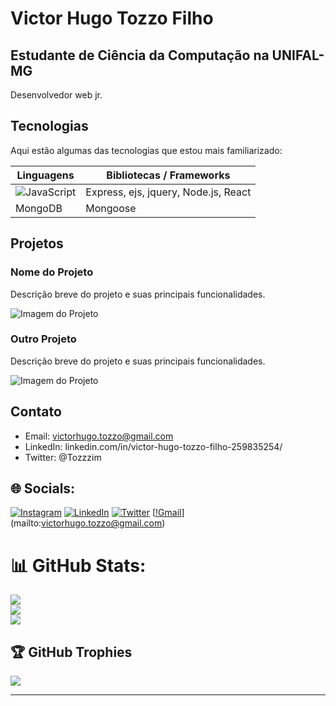 # Victor Hugo Tozzo Filho

## Estudante de Ciência da Computação na UNIFAL-MG 

Desenvolvedor web jr.

## Tecnologias

Aqui estão algumas das tecnologias que estou mais familiarizado:

| Linguagens  | Bibliotecas / Frameworks |
| ------------|--------------------------|
| ![JavaScript](https://img.shields.io/badge/javascript-%23323330.svg?style=for-the-badge&logo=javascript&logoColor=%23F7DF1E)  | Express, ejs, jquery, Node.js, React|![CSS3](https://img.shields.io/badge/css3-%231572B6.svg?style=for-the-badge&logo=css3&logoColor=white)    | ![Bootstrap](https://img.shields.io/badge/bootstrap-%23563D7C.svg?style=for-the-badge&logo=bootstrap&logoColor=white)              |
| MongoDB     | Mongoose                 |

## Projetos

### Nome do Projeto

Descrição breve do projeto e suas principais funcionalidades.

![Imagem do Projeto](./imagens/imagem_projeto.png)

### Outro Projeto

Descrição breve do projeto e suas principais funcionalidades.

![Imagem do Projeto](./imagens/imagem_projeto.png)

## Contato

- Email: victorhugo.tozzo@gmail.com
- LinkedIn: linkedin.com/in/victor-hugo-tozzo-filho-259835254/
- Twitter: @Tozzzim

## 🌐 Socials:
[![Instagram](https://img.shields.io/badge/Instagram-%23E4405F.svg?logo=Instagram&logoColor=white)](https://instagram.com/torugo_tozzo) [![LinkedIn](https://img.shields.io/badge/LinkedIn-%230077B5.svg?logo=linkedin&logoColor=white)](https://linkedin.com/in/victor-hugo-tozzo-filho) [![Twitter](https://img.shields.io/badge/Twitter-%231DA1F2.svg?logo=Twitter&logoColor=white)](https://twitter.com/Tozzzim) [[!Gmail](https://img.shields.io/badge/Gmail-D14836?style=for-the-badge&logo=gmail&logoColor=white)](mailto:victorhugo.tozzo@gmail.com)

# 📊 GitHub Stats:
![](https://github-readme-stats.vercel.app/api?username=Torugo-Tozzo&theme=dark&hide_border=false&include_all_commits=false&count_private=false)<br/>
![](https://github-readme-streak-stats.herokuapp.com/?user=Torugo-Tozzo&theme=dark&hide_border=false)<br/>
![](https://github-readme-stats.vercel.app/api/top-langs/?username=Torugo-Tozzo&theme=dark&hide_border=false&include_all_commits=false&count_private=false&layout=compact)

## 🏆 GitHub Trophies
![](https://github-profile-trophy.vercel.app/?username=Torugo-Tozzo&theme=radical&no-frame=false&no-bg=true&margin-w=4)

---
